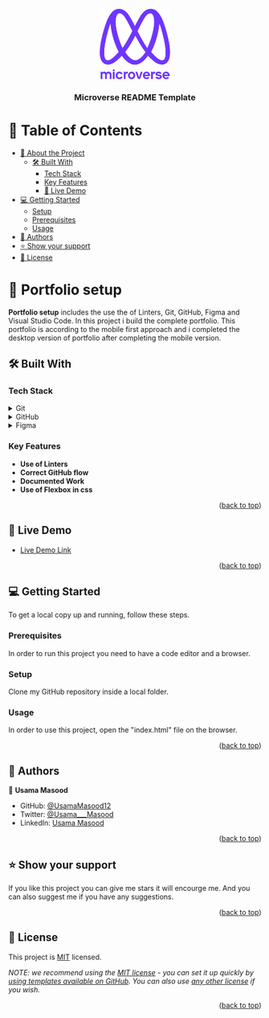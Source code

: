 <a name="readme-top"></a>

<div align="center">

  <img src="murple_logo.png" alt="logo" width="140"  height="auto" />
  <br/>

  <h3><b>Microverse README Template</b></h3>

</div>


# 📗 Table of Contents

- [📖 About the Project](#about-project)
  - [🛠 Built With](#built-with)
    - [Tech Stack](#tech-stack)
    - [Key Features](#key-features)
    - [🚀 Live Demo](#live-demo)
- [💻 Getting Started](#getting-started)
  - [Setup](#setup)
  - [Prerequisites](#prerequisites)
  - [Usage](#usage)
- [👥 Authors](#authors)
- [⭐️ Show your support](#support)
- [📝 License](#license)



# 📖 Portfolio setup <a name="about-project"></a>


**Portfolio setup** includes the use the of Linters, Git, GitHub, Figma and Visual Studio Code. In this project i build the complete portfolio. This portfolio is according to the mobile first approach and i completed the desktop version of portfolio after completing the mobile version.

## 🛠 Built With <a name="built-with"></a>

### Tech Stack <a name="tech-stack"></a>


<details>
  <summary>Git</summary>
  <ul>
    <li><a href="https://git-scm.com/">React.js</a></li>
  </ul>
</details>

<details>
  <summary>GitHub</summary>
  <ul>
    <li><a href="https://github.com/">Express.js</a></li>
  </ul>
</details>

<details>
  <summary>Figma</summary>
  <ul>
    <li><a href="https://www.figma.com/</a></li>
  </ul>
</details>

<details>
<summary>Visual Studio Code</summary>
  <ul>
    <li><a href="https://visualstudio.microsoft.com/">PostgreSQL</a></li>
  </ul>
</details>


### Key Features <a name="key-features"></a>


- **Use of Linters**
- **Correct GitHub flow**
- **Documented Work**
- **Use of Flexbox in css**
<p align="right">(<a href="#readme-top">back to top</a>)</p>

## 🚀 Live Demo <a name="live-demo"></a>

- [Live Demo Link](index.html)

<p align="right">(<a href="#readme-top">back to top</a>)</p>

## 💻 Getting Started <a name="getting-started"></a>

To get a local copy up and running, follow these steps.

### Prerequisites <a name="prerequisites"></a>

In order to run this project you need to have a code editor and a browser.

### Setup <a name="about-project"></a>

Clone my GitHub repository inside a local folder.


### Usage <a name="usage"></a>

In order to use this project, open the "index.html" file on the browser.


<p align="right">(<a href="#readme-top">back to top</a>)</p>


## 👥 Authors <a name="authors"></a>

👤 **Usama Masood**

- GitHub: [@UsamaMasood12](https://github.com/UsamaMasood12)
- Twitter: [@Usama___Masood](https://twitter.com/Usama____Masood)
- LinkedIn: [Usama Masood](www.linkedin.com/in/usama-masood-b4a35014b)


<p align="right">(<a href="#readme-top">back to top</a>)</p>

## ⭐️ Show your support <a name="support"></a>

If you like this project you can give me stars it will encourge me. And you can also suggest me if you have any suggestions.

<p align="right">(<a href="#readme-top">back to top</a>)</p>


## 📝 License <a name="license"></a>

This project is [MIT](./LICENSE) licensed.

_NOTE: we recommend using the [MIT license](https://choosealicense.com/licenses/mit/) - you can set it up quickly by [using templates available on GitHub](https://docs.github.com/en/communities/setting-up-your-project-for-healthy-contributions/adding-a-license-to-a-repository). You can also use [any other license](https://choosealicense.com/licenses/) if you wish._

<p align="right">(<a href="#readme-top">back to top</a>)</p>
